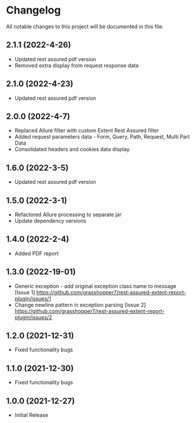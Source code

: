 # Changelog
All notable changes to this project will be documented in this file.

## 2.1.1 (2022-4-26)

* Updated rest assured pdf version
* Removed extra display from request response data

## 2.1.0 (2022-4-23)

* Updated rest assured pdf version

## 2.0.0 (2022-4-7)

* Replaced Allure filter with custom Extent Rest Assured filter
* Added request parameters data - Form, Query, Path, Request, Multi Part Data
* Consolidated headers and cookies data display

## 1.6.0 (2022-3-5)

* Updated rest assured pdf version

## 1.5.0 (2022-3-1)

* Refactored Allure processing to separate jar
* Update dependency versions

## 1.4.0 (2022-2-4)

* Added PDF report

## 1.3.0 (2022-19-01)

* Generic exception - add original exception class name to message [Issue 1] https://github.com/grasshopper7/rest-assured-extent-report-plugin/issues/1
* Change newline pattern in exception parsing [Issue 2] https://github.com/grasshopper7/rest-assured-extent-report-plugin/issues/2

## 1.2.0 (2021-12-31)

* Fixed functionality bugs

## 1.1.0 (2021-12-30)

* Fixed functionality bugs

## 1.0.0 (2021-12-27)

* Initial Release